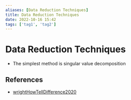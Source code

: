 ```yaml
---
aliases: [Data Reduction Techniques]
title: Data Reduction Techniques
date: 2022-10-16 15:42
tags: ['tag1', 'tag2']
---
```


# Data Reduction Techniques

- The simplest method is singular value decomposition

## References

- [wrightHowTellDifference2020](zotero/wrightHowTellDifference2020.md)
